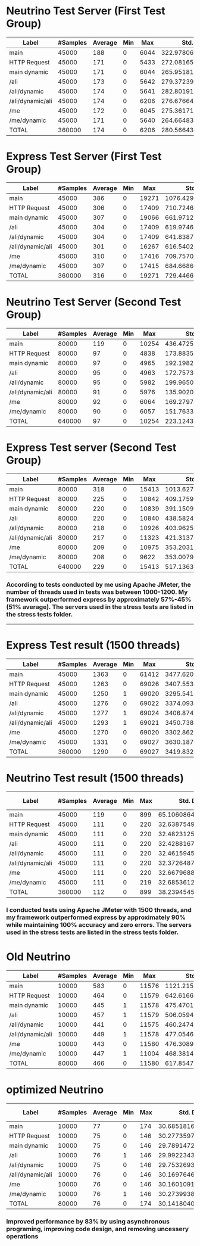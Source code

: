 
# Neutrino Test Server (First Test Group)
| Label | #Samples | Average | Min | Max | Std. Dev. | Error% | Throughput | Received KB/sec | Sent Kb/sec | Avg. Bytes  |
|-------|----------|---------|-----|-----|-----------|--------|------------|-----------------|-------------|-------------|
| main|45000|188|0|6044|322.9780600087326|0.15666666666666668|67.14734215898103|35.441425111874935|8.903361615109942|540.4833333333333|
| HTTP Request|45000|171|0|5433|272.08165543459126|0.15375555555555556|67.14634022602951|34.976081272904366|6.436891812697522|533.3947777777778|
| main dynamic|45000|171|0|6044|265.95181270902776|0.15093333333333334|67.14413607878245|36.416892811847205|9.130483437779766|555.3857777777778|
| /ali|45000|173|0|5642|279.3723985871427|0.14775555555555556|67.1438355244605|36.2520685780092|9.164614816331769|552.8745555555555|
| /ali/dynamic|45000|174|0|5641|282.80191761785807|0.14437777777777777|67.1440358937095|35.38510654126523|9.425379009431499|539.6510444444444|
| /ali/dynamic/ali|45000|174|0|6206|276.6766436672962|0.14133333333333334|67.1438355244605|35.130575642753016|9.684099444496669|535.7708444444445|
| /me|45000|172|0|6045|275.3617143775577|0.13855555555555554|67.1440358937095|34.07311528556358|9.207089493954053|519.6421333333333|
| /me/dynamic|45000|171|0|5640|264.6648358257414|0.136|67.14674099562204|34.46411398383107|9.461395473414367|525.584|
| TOTAL|360000|174|0|6206|280.5664330501254|0.14617222222222223|537.0681449964643|282.09100902936495|71.40113089441613|537.8483083333333|

# Express Test Server (First Test Group)
| Label | #Samples | Average | Min | Max | Std. Dev. | Error% | Throughput | Received KB/sec | Sent Kb/sec | Avg. Bytes  |
|-------|----------|---------|-----|-----|-----------|--------|------------|-----------------|-------------|-------------|
| main|45000|386|0|19271|1076.4291353943495|0.30995555555555554|47.917607271550146|45.66425267300386|5.198740106345143|975.8457777777778|
| HTTP Request|45000|306|0|17409|710.7246142185444|0.30575555555555556|47.942060421911435|45.22644129647849|3.77039751558916|965.9967777777778|
| main dynamic|45000|307|0|19066|661.9712147996665|0.3022|47.943081973081554|44.934768026731994|5.357976510286987|959.7464444444445|
| /ali|45000|304|0|17409|619.9746140751787|0.2992222222222222|47.946606658824734|44.61180987186003|5.381236621564892|952.7784444444444|
| /ali/dynamic|45000|304|0|17409|641.8387848389156|0.29573333333333335|47.95585503691002|44.23775267407176|5.540999325420972|944.6074666666667|
| /ali/dynamic/ali|45000|301|0|16267|616.5402759750971|0.2926|47.9571327176348|44.02749737101663|5.698318962623277|940.0928444444445|
| /me|45000|310|0|17416|709.7570209409056|0.28888888888888886|47.96331765465772|43.460511400880605|5.429181095631394|927.8666666666667|
| /me/dynamic|45000|307|0|17415|684.6686186480321|0.28524444444444447|47.96873717502513|43.40024378111972|5.5915516327492165|926.4752888888889|
| TOTAL|360000|316|0|19271|729.446674093662|0.29745|383.3004511233365|355.29264744057775|41.935706207124916|949.1762138888889|

# Neutrino Test Server (Second Test Group)
| Label | #Samples | Average | Min | Max | Std. Dev. | Error% | Throughput | Received KB/sec | Sent Kb/sec | Avg. Bytes  |
|-------|----------|---------|-----|-----|-----------|--------|------------|-----------------|-------------|-------------|
| main|80000|119|0|10254|436.4725064623766|0.0115125|142.87398157640007|26.095840299370106|22.204972971702915|187.0329375|
| HTTP Request|80000|97|0|4838|173.88358536514454|0.011175|142.91864891855244|25.98929921738641|16.0090799120693|186.211125|
| main dynamic|80000|97|0|4965|192.1982860725216|0.0101125|142.91507450341476|30.324808072312347|22.657279993408043|217.2801125|
| /ali|80000|95|0|4963|172.75735928914867|0.00945|142.92528759247713|30.934496614903896|22.674064018022882|221.63275|
| /ali/dynamic|80000|95|0|5982|199.9650417509755|0.0086125|142.94188697584997|29.827757887823672|23.24942812077875|213.6786125|
| /ali/dynamic/ali|80000|91|0|5976|135.90204437034788|0.00845|142.954402906263|30.329598407577297|23.808972041692652|217.25465|
| /me|80000|92|0|6064|169.2797283366924|0.0079|142.97918580502642|30.15077769506829|22.579582996736498|215.9363|
| /me/dynamic|80000|90|0|6057|151.76339087925444|0.007575|143.0382394853484|30.470294924735065|23.150819380027567|218.13455|
| TOTAL|640000|97|0|10254|223.12435232988872|0.0093484375|1142.6979813525975|233.94635399834934|176.20158940194491|209.6451296875|


# Express Test server (Second Test Group)
| Label | #Samples | Average | Min | Max | Std. Dev. | Error% | Throughput | Received KB/sec | Sent Kb/sec | Avg. Bytes  |
|-------|----------|---------|-----|-----|-----------|--------|------------|-----------------|-------------|-------------|
| main|80000|318|0|15413|1013.6277303512351|0.0847625|137.01727102701295|59.915105289744425|19.716736796137994|447.7761625|
| HTTP Request|80000|225|0|10842|409.1759301256412|0.083175|137.0116391387448|59.41623127115117|14.229903068546921|444.066075|
| main dynamic|80000|220|0|10839|391.1509554242126|0.081475|137.0036614228515|59.246638005072555|20.15426879861489|442.82435|
| /ali|80000|220|0|10840|438.5824482462904|0.079275|136.99849986642647|58.55483787725962|20.201780060039592|437.67015|
| /ali/dynamic|80000|218|0|10926|403.96250043057137|0.077425|136.996857634578|57.97399976239607|20.735839020129973|433.33385|
| /ali/dynamic/ali|80000|217|0|11323|421.3137011598179|0.07535|136.99732683966005|57.81916657890276|21.2773705674943|432.17505|
| /me|80000|209|0|10975|353.2031091228209|0.074175|136.99803065330934|56.83243227695008|20.189746955004708|424.797425|
| /me/dynamic|80000|208|0|9622|353.00791938987624|0.07215|137.00201906725601|57.440444526598085|20.731047857802178|429.32955|
| TOTAL|640000|229|0|15413|517.1363610147285|0.0784734375|1095.7778310447559|467.0930389883959|157.20168445076277|436.4965765625|


### According to tests conducted by me using Apache JMeter, the number of threads used in tests was between 1000-1200. My framework outperformed express by approximately 57%-45% (51% average). The servers used in the stress tests are listed in the stress tests folder.




----------------------------------------------------------------------------- 



# Express Test result (1500 threads)
| Label | #Samples | Average | Min | Max | Std. Dev. | Error% | Throughput | Received KB/sec | Sent Kb/sec | Avg. Bytes  |
|-------|----------|---------|-----|-----|-----------|--------|------------|-----------------|-------------|-------------|
| main|45000|1363|0|61412|3477.6209430130652|0.44733333333333336|88.58721115647651|111.1105518872521|7.697686514221201|1284.352488888889|
| HTTP Request|45000|1263|0|69026|3407.553925295103|0.44815555555555553|88.5875599442489|111.23065369191117|5.537929809615491|1285.7357111111112|
| main dynamic|45000|1250|1|69020|3295.5411327529137|0.4488888888888889|88.58738555001939|111.53205669887966|7.819067155144072|1289.2222222222222|
| /ali|45000|1276|0|69022|3374.0933725426153|0.44897777777777775|88.58738555001939|111.54199202024516|7.81780601528034|1289.3370666666667|
| /ali/dynamic|45000|1277|1|69024|3406.874143506308|0.4477333333333333|88.58738555001939|111.28437344356885|8.026570801991443|1286.3592|
| /ali/dynamic/ali|45000|1293|1|69021|3450.7387876029525|0.4474444444444444|88.58738555001939|111.42154162844285|8.221978271975084|1287.9447555555555|
| /me|45000|1270|0|69020|3302.8627857991146|0.44866666666666666|88.58721115647651|111.3834727823176|7.774508236395957|1287.5072444444445|
| /me/dynamic|45000|1331|0|69027|3630.187115307808|0.44895555555555555|88.58738555001939|111.90197631997665|7.9611357142751675|1293.4982|
| TOTAL|360000|1290|0|69027|3419.8329516317176|0.44826944444444444|708.6837380704904|891.3875347820995|60.85538427083826|1287.994611111111|



# Neutrino Test result  (1500 threads)
| Label | #Samples | Average | Min | Max | Std. Dev. | Error% | Throughput | Received KB/sec | Sent Kb/sec | Avg. Bytes  |
|-------|----------|---------|-----|-----|-----------|--------|------------|-----------------|-------------|-------------|
| main|45000|119|0|899|65.10608649857555|0.0|808.9305937550558|145.3547160653616|127.1853765571914|184.0
| HTTP Request|45000|111|0|220|32.63875498950119|0.0|808.7852046226567|145.32859145563364|91.62019896116033|184.0
| main dynamic|45000|111|0|220|32.48231256894539|0.0|808.4945830862933|152.3822798199752|129.48546057241415|193.0
| /ali|45000|111|0|220|32.42881671953414|0.0|808.3493506260218|157.09132888142415|129.4622006861988|199.0
| /ali/dynamic|45000|111|0|220|32.46159453728685|0.0|808.2477189453265|152.33575171528128|132.60314138946762|193.0
| /ali/dynamic/ali|45000|111|0|220|32.37264876632211|0.0|808.2622361921868|155.4957622361922|135.7627974854064|197.0
| /me|45000|111|0|220|32.66796882299615|0.0|808.3638715240354|155.5153151271826|128.6751084554861|197.0
| /me/dynamic|45000|111|0|219|32.685361277980384|0.0|808.4510078689232|157.90058747439906|131.8469905411232|200.0
| TOTAL|360000|112|0|899|38.239454599662146|0.0|6458.441721533522|1219.6300467788521|1005.1895989935595|193.375

### I conducted tests using Apache JMeter with 1500 threads, and my framework outperformed express by approximately 90% while maintaining 100% accuracy and zero errors. The servers used in the stress tests are listed in the stress tests folder.

# Old Neutrino
| Label | #Samples | Average | Min | Max | Std. Dev. | Error% | Throughput | Received KB/sec | Sent Kb/sec | Avg. Bytes  |
|-------|----------|---------|-----|-----|-----------|--------|------------|-----------------|-------------|-------------|
| main|10000|583|0|11576|1121.21585472268|0.2196|200.75886852301701|139.83247299793217|24.63303474634117|713.236|
| HTTP Request|10000|464|0|11579|642.6166652731548|0.2165|200.30847505157942|138.0573348581816|17.778550843298678|705.765|
| main dynamic|10000|445|1|11578|475.4701701408302|0.2149|199.7802417340925|138.31950869668364|25.12010226251124|708.9749|
| /ali|10000|457|1|11579|506.05940483282194|0.2132|199.46941136576706|138.2287957782299|25.135327528773463|709.614|
| /ali/dynamic|10000|441|0|11575|460.2474352762761|0.2116|199.19525118521176|136.37319292558067|25.765283255647187|701.0516|
| /ali/dynamic/ali|10000|449|1|11578|477.0546209488385|0.2098|199.01685672776483|136.0254172512787|26.415289718789182|699.8906|
| /me|10000|443|0|11580|476.30898468299966|0.2078|198.94163052560378|133.34964240241914|25.08696702293797|686.3824|
| /me/dynamic|10000|447|1|11004|468.3814166037654|0.206|198.92184360764657|134.65377031489328|25.758436151061247|693.164|
| TOTAL|80000|466|0|11580|617.8547436096377|0.212425|1591.2164850027846|1091.2572171923482|195.09770908335983|702.2598125|


# optimized Neutrino
| Label | #Samples | Average | Min | Max | Std. Dev. | Error% | Throughput | Received KB/sec | Sent Kb/sec | Avg. Bytes  |
|-------|----------|---------|-----|-----|-----------|--------|------------|-----------------|-------------|-------------|
| main|10000|77|0|174|30.685181668681704|0.0|1001.2014417300761|155.45998948738486|157.41546105326393|159.0|
| HTTP Request|10000|75|0|146|30.277359792425756|0.0|999.30048965724|155.16482212451285|113.20200859398422|159.0|
| main dynamic|10000|75|0|146|29.78914724794923|0.0|997.6057462090982|188.02530177573826|159.7727952913009|193.0||
| /ali|10000|76|1|146|29.992234397590334|0.0|996.1151509114454|193.58097171032972|159.53406713816116|199.0|
| /ali/dynamic|10000|75|0|146|29.753269324731352|0.0|995.0248756218905|187.53886815920396|163.2462686567164|193.0|
| /ali/dynamic/ali|10000|76|0|146|30.1697646061417|0.0|994.0357852882703|191.23540009940356|166.96694831013914|197.0|
| /me|10000|76|0|146|30.160109176858096|0.0|993.4432743890324|180.44965726207033|158.13598996622292|186.0|
| /me/dynamic|10000|76|1|146|30.273993893108987|0.0|993.2459276916965|193.99334525228448|161.98444328565753|200.0|
| TOTAL|80000|76|0|174|30.14180403986298|0.0|7942.023230417949|1440.6550928223965|1236.0937034647077|185.75|



### Improved performance by 83% by using asynchronous programing, improving code design, and removing uncessery operations 

